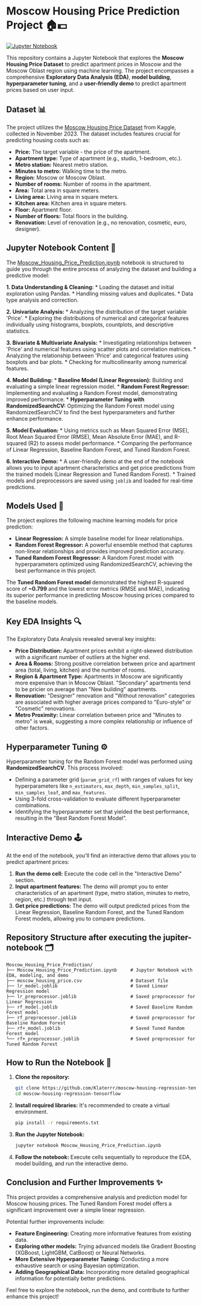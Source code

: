 # Moscow Housing Price Prediction Project 🏠💵

[![Jupyter Notebook](https://img.shields.io/badge/Jupyter-Notebook-%23F37626.svg)](Moscow_Housing_Price_Prediction.ipynb)

This repository contains a Jupyter Notebook that explores the **Moscow Housing Price Dataset** to predict apartment prices in Moscow and the Moscow Oblast region using machine learning. The project encompasses a comprehensive **Exploratory Data Analysis (EDA)**, **model building**, **hyperparameter tuning**, and a **user-friendly demo** to predict apartment prices based on user input.

## Dataset 📊

The project utilizes the [Moscow Housing Price Dataset](https://www.kaggle.com/datasets/egorkainov/moscow-housing-price-dataset) from Kaggle, collected in November 2023.  The dataset includes features crucial for predicting housing costs such as:

*   **Price:** The target variable - the price of the apartment.
*   **Apartment type:** Type of apartment (e.g., studio, 1-bedroom, etc.).
*   **Metro station:** Nearest metro station.
*   **Minutes to metro:** Walking time to the metro.
*   **Region:** Moscow or Moscow Oblast.
*   **Number of rooms:** Number of rooms in the apartment.
*   **Area:** Total area in square meters.
*   **Living area:** Living area in square meters.
*   **Kitchen area:** Kitchen area in square meters.
*   **Floor:** Apartment floor.
*   **Number of floors:** Total floors in the building.
*   **Renovation:** Level of renovation (e.g., no renovation, cosmetic, euro, designer).

## Jupyter Notebook Content 📝

The [Moscow_Housing_Price_Prediction.ipynb](Moscow_Housing_Price_Prediction.ipynb) notebook is structured to guide you through the entire process of analyzing the dataset and building a predictive model:

**1. Data Understanding & Cleaning:**
    *   Loading the dataset and initial exploration using Pandas.
    *   Handling missing values and duplicates.
    *   Data type analysis and correction.

**2. Univariate Analysis:**
    *   Analyzing the distribution of the target variable 'Price'.
    *   Exploring the distributions of numerical and categorical features individually using histograms, boxplots, countplots, and descriptive statistics.

**3. Bivariate & Multivariate Analysis:**
    *   Investigating relationships between 'Price' and numerical features using scatter plots and correlation matrices.
    *   Analyzing the relationship between 'Price' and categorical features using boxplots and bar plots.
    *   Checking for multicollinearity among numerical features.

**4. Model Building:**
    *   **Baseline Model (Linear Regression):** Building and evaluating a simple linear regression model.
    *   **Random Forest Regressor:** Implementing and evaluating a Random Forest model, demonstrating improved performance.
    *   **Hyperparameter Tuning with RandomizedSearchCV:** Optimizing the Random Forest model using RandomizedSearchCV to find the best hyperparameters and further enhance performance.

**5. Model Evaluation:**
    *   Using metrics such as Mean Squared Error (MSE), Root Mean Squared Error (RMSE), Mean Absolute Error (MAE), and R-squared (R2) to assess model performance.
    *   Comparing the performance of Linear Regression, Baseline Random Forest, and Tuned Random Forest.

**6. Interactive Demo:**
    *   A user-friendly demo at the end of the notebook allows you to input apartment characteristics and get price predictions from the trained models (Linear Regression and Tuned Random Forest).
    *   Trained models and preprocessors are saved using `joblib` and loaded for real-time predictions.

## Models Used 🤖

The project explores the following machine learning models for price prediction:

*   **Linear Regression:** A simple baseline model for linear relationships.
*   **Random Forest Regressor:** A powerful ensemble method that captures non-linear relationships and provides improved prediction accuracy.
*   **Tuned Random Forest Regressor:**  A Random Forest model with hyperparameters optimized using RandomizedSearchCV, achieving the best performance in this project.

The **Tuned Random Forest model** demonstrated the highest R-squared score of **~0.799** and the lowest error metrics (RMSE and MAE), indicating its superior performance in predicting Moscow housing prices compared to the baseline models.

## Key EDA Insights 🔍

The Exploratory Data Analysis revealed several key insights:

*   **Price Distribution:** Apartment prices exhibit a right-skewed distribution with a significant number of outliers at the higher end.
*   **Area & Rooms:** Strong positive correlation between price and apartment area (total, living, kitchen) and the number of rooms.
*   **Region & Apartment Type:**  Apartments in Moscow are significantly more expensive than in Moscow Oblast. "Secondary" apartments tend to be pricier on average than "New building" apartments.
*   **Renovation:** "Designer" renovation and "Without renovation" categories are associated with higher average prices compared to "Euro-style" or "Cosmetic" renovations.
*   **Metro Proximity:**  Linear correlation between price and "Minutes to metro" is weak, suggesting a more complex relationship or influence of other factors.

## Hyperparameter Tuning ⚙️

Hyperparameter tuning for the Random Forest model was performed using **RandomizedSearchCV**. This process involved:

*   Defining a parameter grid (`param_grid_rf`) with ranges of values for key hyperparameters like `n_estimators`, `max_depth`, `min_samples_split`, `min_samples_leaf`, and `max_features`.
*   Using 3-fold cross-validation to evaluate different hyperparameter combinations.
*   Identifying the hyperparameter set that yielded the best performance, resulting in the "Best Random Forest Model".

## Interactive Demo 🕹️

At the end of the notebook, you'll find an interactive demo that allows you to predict apartment prices:

1.  **Run the demo cell:** Execute the code cell in the "Interactive Demo" section.
2.  **Input apartment features:** The demo will prompt you to enter characteristics of an apartment (type, metro station, minutes to metro, region, etc.) through text input.
3.  **Get price predictions:** The demo will output predicted prices from the Linear Regression, Baseline Random Forest, and the Tuned Random Forest models, allowing you to compare predictions.

## Repository Structure after executing the jupiter-notebook 🗂️

```
Moscow_Housing_Price_Prediction/
├── Moscow_Housing_Price_Prediction.ipynb     # Jupyter Notebook with EDA, modeling, and demo
├── moscow_housing_price.csv                  # Dataset file
├── lr_model.joblib                           # Saved Linear Regression model
├── lr_preprocessor.joblib                    # Saved preprocessor for Linear Regression
├── rf_model.joblib                           # Saved Baseline Random Forest model
├── rf_preprocessor.joblib                    # Saved preprocessor for Baseline Random Forest
├── rf+_model.joblib                          # Saved Tuned Random Forest model
└── rf+_preprocessor.joblib                   # Saved preprocessor for Tuned Random Forest
```

## How to Run the Notebook 🚀

1.  **Clone the repository:**
    ```bash
    git clone https://github.com/Klaterrr/moscow-housing-regression-tensorflow.git
    cd moscow-housing-regression-tensorflow
    ```
2.  **Install required libraries:** It's recommended to create a virtual environment.
    ```bash
    pip install -r requirements.txt
    ```
3.  **Run the Jupyter Notebook:**
    ```bash
    jupyter notebook Moscow_Housing_Price_Prediction.ipynb
    ```
4.  **Follow the notebook:** Execute cells sequentially to reproduce the EDA, model building, and run the interactive demo.

## Conclusion and Further Improvements ✨

This project provides a comprehensive analysis and prediction model for Moscow housing prices. The Tuned Random Forest model offers a significant improvement over a simple linear regression.

Potential further improvements include:

*   **Feature Engineering:** Creating more informative features from existing data.
*   **Exploring other models:** Trying advanced models like Gradient Boosting (XGBoost, LightGBM, CatBoost) or Neural Networks.
*   **More Extensive Hyperparameter Tuning:**  Conducting a more exhaustive search or using Bayesian optimization.
*   **Adding Geographical Data:** Incorporating more detailed geographical information for potentially better predictions.

Feel free to explore the notebook, run the demo, and contribute to further enhance this project!
